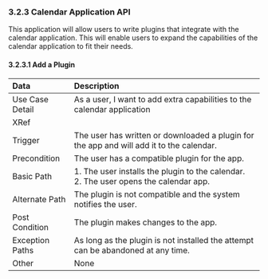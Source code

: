 ### 3.2.3 Calendar Application API

This application will allow users to write plugins that integrate with the calendar application. This will enable users to expand the capabilities of the calendar application to fit their needs.

#### 3.2.3.1 Add a Plugin

| Data          | Description |
|:--------------|:-----------------|
|Use Case Detail| As a user, I want to add extra capabilities to the calendar application |
|XRef           ||
|Trigger	      | The user has written or downloaded a plugin for the app and will add it to the calendar.| 
|Precondition   | The user has a compatible plugin for the app.| 
|Basic Path     | <li type='1'>The user installs the plugin to the calendar.</li><li type='1'>The user opens the calendar app.</li>|
|Alternate Path | The plugin is not compatible and the system notifies the user.|
|Post Condition | The plugin makes changes to the app.|
|Exception Paths| As long as the plugin is not installed the attempt can be abandoned at any time.|
|Other	        | None|
